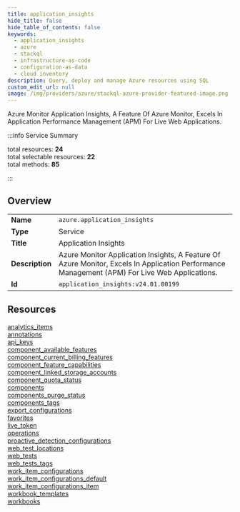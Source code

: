 ```yaml
---
title: application_insights
hide_title: false
hide_table_of_contents: false
keywords:
  - application_insights
  - azure
  - stackql
  - infrastructure-as-code
  - configuration-as-data
  - cloud inventory
description: Query, deploy and manage Azure resources using SQL
custom_edit_url: null
image: /img/providers/azure/stackql-azure-provider-featured-image.png
---
```

Azure Monitor Application Insights, A Feature Of Azure Monitor, Excels In Application Performance Management (APM) For Live Web Applications.  
    
:::info Service Summary

<div class="row">
<div class="providerDocColumn">
<span>total resources:&nbsp;<b>24</b></span><br />
<span>total selectable resources:&nbsp;<b>22</b></span><br />
<span>total methods:&nbsp;<b>85</b></span><br />
</div>
</div>

:::

## Overview
<table><tbody>
<tr><td><b>Name</b></td><td><code>azure.application_insights</code></td></tr>
<tr><td><b>Type</b></td><td>Service</td></tr>
<tr><td><b>Title</b></td><td>Application Insights</td></tr>
<tr><td><b>Description</b></td><td>Azure Monitor Application Insights, A Feature Of Azure Monitor, Excels In Application Performance Management (APM) For Live Web Applications.</td></tr>
<tr><td><b>Id</b></td><td><code>application_insights:v24.01.00199</code></td></tr>
</tbody></table>

## Resources
<div class="row">
<div class="providerDocColumn">
<a href="/providers/azure/application_insights/analytics_items/">analytics_items</a><br />
<a href="/providers/azure/application_insights/annotations/">annotations</a><br />
<a href="/providers/azure/application_insights/api_keys/">api_keys</a><br />
<a href="/providers/azure/application_insights/component_available_features/">component_available_features</a><br />
<a href="/providers/azure/application_insights/component_current_billing_features/">component_current_billing_features</a><br />
<a href="/providers/azure/application_insights/component_feature_capabilities/">component_feature_capabilities</a><br />
<a href="/providers/azure/application_insights/component_linked_storage_accounts/">component_linked_storage_accounts</a><br />
<a href="/providers/azure/application_insights/component_quota_status/">component_quota_status</a><br />
<a href="/providers/azure/application_insights/components/">components</a><br />
<a href="/providers/azure/application_insights/components_purge_status/">components_purge_status</a><br />
<a href="/providers/azure/application_insights/components_tags/">components_tags</a><br />
<a href="/providers/azure/application_insights/export_configurations/">export_configurations</a><br />
</div>
<div class="providerDocColumn">
<a href="/providers/azure/application_insights/favorites/">favorites</a><br />
<a href="/providers/azure/application_insights/live_token/">live_token</a><br />
<a href="/providers/azure/application_insights/operations/">operations</a><br />
<a href="/providers/azure/application_insights/proactive_detection_configurations/">proactive_detection_configurations</a><br />
<a href="/providers/azure/application_insights/web_test_locations/">web_test_locations</a><br />
<a href="/providers/azure/application_insights/web_tests/">web_tests</a><br />
<a href="/providers/azure/application_insights/web_tests_tags/">web_tests_tags</a><br />
<a href="/providers/azure/application_insights/work_item_configurations/">work_item_configurations</a><br />
<a href="/providers/azure/application_insights/work_item_configurations_default/">work_item_configurations_default</a><br />
<a href="/providers/azure/application_insights/work_item_configurations_item/">work_item_configurations_item</a><br />
<a href="/providers/azure/application_insights/workbook_templates/">workbook_templates</a><br />
<a href="/providers/azure/application_insights/workbooks/">workbooks</a><br />
</div>
</div>
